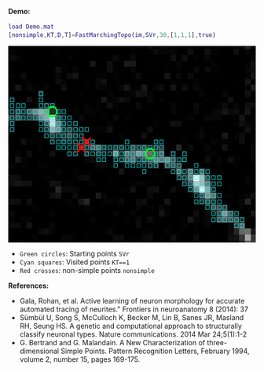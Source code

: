 

**Demo:**
```matlab
load Demo.mat
[nonsimple,KT,D,T]=FastMarchingTopo(im,SVr,30,[1,1,1],true)
```

<img align='center' height='400' width='574' src="./docs/Demo.png"/>


 - `Green circles`: Starting points `SVr`
 - `Cyan squares`: Visited points `KT==1`
 - `Red crosses`: non-simple points `nonsimple`

**References:**
 - Gala, Rohan, et al. Active learning of neuron morphology for accurate automated tracing of neurites." Frontiers in neuroanatomy 8 (2014): 37
 - Sümbül U, Song S, McCulloch K, Becker M, Lin B, Sanes JR, Masland RH, Seung HS. A genetic and computational approach to structurally classify neuronal types. Nature communications. 2014 Mar 24;5(1):1-2
 - G. Bertrand and G. Malandain. A New Characterization of three-dimensional Simple Points. Pattern Recognition Letters, February 1994, volume 2, number 15, pages 169-175.